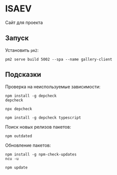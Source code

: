 # ISAEV

Сайт для проекта

## Запуск

Установить `pm2`:

```shell
pm2 serve build 5002 --spa --name gallery-client
```

## Подсказки

Проверка на неиспользуемые зависимости:

```shell
npm install -g depcheck
depcheck

npx depcheck

npm install -g depcheck typescript
```

Поиск новых релизов пакетов:

```shell
npm outdated
```

Обновление пакетов:

```shell
npm install -g npm-check-updates
ncu -u

npm update
```
